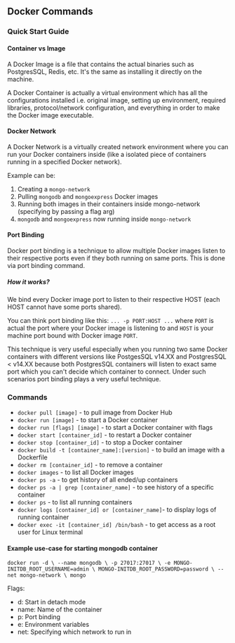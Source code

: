 ## Docker Commands
### Quick Start Guide

#### Container vs Image
A Docker Image is a file that contains the actual binaries such as PostgresSQL, Redis, etc. It's the same as installing it directly on the machine.

A Docker Container is actually a virtual environment which has all the configurations installed i.e. original image, setting up environment, required libraries, protocol/network configuration, and everything in order to make the Docker image executable.

#### Docker Network
A Docker Network is a virtually created network environment where you can run your Docker containers inside (like a isolated piece of containers running in a specified Docker network).

Example can be:
1. Creating a `mongo-network`
2. Pulling `mongodb` and `mongoexpress` Docker images
3. Running both images in their containers inside mongo-network (specifying by passing a flag arg)
4. `mongodb` and `mongoexpress` now running inside `mongo-network`

#### Port Binding
Docker port binding is a technique to allow multiple Docker images listen to their respective ports even if they both running on same ports. This is done via port binding command.

##### How it works?
We bind every Docker image port to listen to their respective HOST (each HOST cannot have some ports shared). 

You can think port binding like this:
`... -p PORT:HOST ...` where `PORT` is actual the port where your Docker image is listening to and `HOST` is your machine port bound with Docker image `PORT`.

This technique is very useful especially when you running two same Docker containers with different versions like PostgesSQL v14.XX and PostgresSQL < v14.XX because both PostgresSQL containers will listen to exact same port which you can't decide which container to connect. Under such scenarios port binding plays a very useful technique.

### Commands
* `docker pull [image]` - to pull image from Docker Hub
* `docker run [image]` - to start a Docker container
* `docker run [flags] [image]` - to start a Docker container with flags
* `docker start [container_id]` - to restart a Docker container
* `docker stop [container_id]` - to stop a Docker container
* `docker build -t [container_name]:[version]` - to build an image with a Dockerfile
* `docker rm [container_id]` - to remove a container
* `docker images` - to list all Docker images
* `docker ps -a` - to get history of all ended/up containers
* `docker ps -a | grep [container_name]` - to see history of a specific container
* `docker ps` - to list all running containers
* `docker logs [container_id] or [container_name]`- to display logs of running container
* `docker exec -it [container_id] /bin/bash` - to get access as a root user for Linux terminal

#### Example use-case for starting mongodb container
`docker run -d \
--name mongodb \
-p 27017:27017 \
-e MONGO-INITDB_ROOT_USERNAME=admin \
MONGO-INITDB_ROOT_PASSWORD=password \
--net mongo-network \
mongo`

Flags:
* d: Start in detach mode
* name: Name of the container
* p: Port binding
* e: Environment variables
* net: Specifying which network to run in
